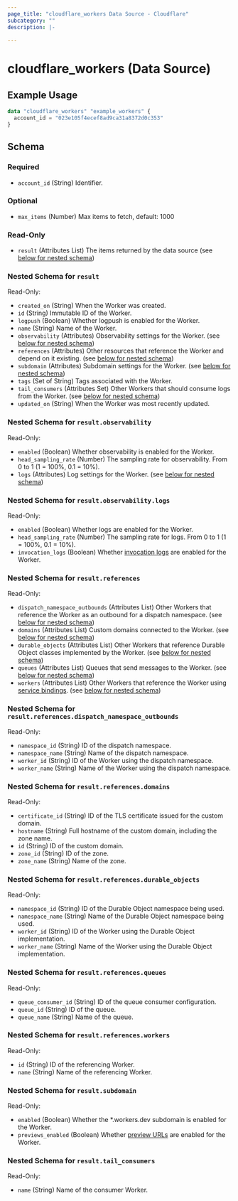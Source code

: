 ```yaml
---
page_title: "cloudflare_workers Data Source - Cloudflare"
subcategory: ""
description: |-
  
---
```


# cloudflare_workers (Data Source)



## Example Usage

```terraform
data "cloudflare_workers" "example_workers" {
  account_id = "023e105f4ecef8ad9ca31a8372d0c353"
}
```

<!-- schema generated by tfplugindocs -->
## Schema

### Required

- `account_id` (String) Identifier.

### Optional

- `max_items` (Number) Max items to fetch, default: 1000

### Read-Only

- `result` (Attributes List) The items returned by the data source (see [below for nested schema](#nestedatt--result))

<a id="nestedatt--result"></a>
### Nested Schema for `result`

Read-Only:

- `created_on` (String) When the Worker was created.
- `id` (String) Immutable ID of the Worker.
- `logpush` (Boolean) Whether logpush is enabled for the Worker.
- `name` (String) Name of the Worker.
- `observability` (Attributes) Observability settings for the Worker. (see [below for nested schema](#nestedatt--result--observability))
- `references` (Attributes) Other resources that reference the Worker and depend on it existing. (see [below for nested schema](#nestedatt--result--references))
- `subdomain` (Attributes) Subdomain settings for the Worker. (see [below for nested schema](#nestedatt--result--subdomain))
- `tags` (Set of String) Tags associated with the Worker.
- `tail_consumers` (Attributes Set) Other Workers that should consume logs from the Worker. (see [below for nested schema](#nestedatt--result--tail_consumers))
- `updated_on` (String) When the Worker was most recently updated.

<a id="nestedatt--result--observability"></a>
### Nested Schema for `result.observability`

Read-Only:

- `enabled` (Boolean) Whether observability is enabled for the Worker.
- `head_sampling_rate` (Number) The sampling rate for observability. From 0 to 1 (1 = 100%, 0.1 = 10%).
- `logs` (Attributes) Log settings for the Worker. (see [below for nested schema](#nestedatt--result--observability--logs))

<a id="nestedatt--result--observability--logs"></a>
### Nested Schema for `result.observability.logs`

Read-Only:

- `enabled` (Boolean) Whether logs are enabled for the Worker.
- `head_sampling_rate` (Number) The sampling rate for logs. From 0 to 1 (1 = 100%, 0.1 = 10%).
- `invocation_logs` (Boolean) Whether [invocation logs](https://developers.cloudflare.com/workers/observability/logs/workers-logs/#invocation-logs) are enabled for the Worker.



<a id="nestedatt--result--references"></a>
### Nested Schema for `result.references`

Read-Only:

- `dispatch_namespace_outbounds` (Attributes List) Other Workers that reference the Worker as an outbound for a dispatch namespace. (see [below for nested schema](#nestedatt--result--references--dispatch_namespace_outbounds))
- `domains` (Attributes List) Custom domains connected to the Worker. (see [below for nested schema](#nestedatt--result--references--domains))
- `durable_objects` (Attributes List) Other Workers that reference Durable Object classes implemented by the Worker. (see [below for nested schema](#nestedatt--result--references--durable_objects))
- `queues` (Attributes List) Queues that send messages to the Worker. (see [below for nested schema](#nestedatt--result--references--queues))
- `workers` (Attributes List) Other Workers that reference the Worker using [service bindings](https://developers.cloudflare.com/workers/runtime-apis/bindings/service-bindings/). (see [below for nested schema](#nestedatt--result--references--workers))

<a id="nestedatt--result--references--dispatch_namespace_outbounds"></a>
### Nested Schema for `result.references.dispatch_namespace_outbounds`

Read-Only:

- `namespace_id` (String) ID of the dispatch namespace.
- `namespace_name` (String) Name of the dispatch namespace.
- `worker_id` (String) ID of the Worker using the dispatch namespace.
- `worker_name` (String) Name of the Worker using the dispatch namespace.


<a id="nestedatt--result--references--domains"></a>
### Nested Schema for `result.references.domains`

Read-Only:

- `certificate_id` (String) ID of the TLS certificate issued for the custom domain.
- `hostname` (String) Full hostname of the custom domain, including the zone name.
- `id` (String) ID of the custom domain.
- `zone_id` (String) ID of the zone.
- `zone_name` (String) Name of the zone.


<a id="nestedatt--result--references--durable_objects"></a>
### Nested Schema for `result.references.durable_objects`

Read-Only:

- `namespace_id` (String) ID of the Durable Object namespace being used.
- `namespace_name` (String) Name of the Durable Object namespace being used.
- `worker_id` (String) ID of the Worker using the Durable Object implementation.
- `worker_name` (String) Name of the Worker using the Durable Object implementation.


<a id="nestedatt--result--references--queues"></a>
### Nested Schema for `result.references.queues`

Read-Only:

- `queue_consumer_id` (String) ID of the queue consumer configuration.
- `queue_id` (String) ID of the queue.
- `queue_name` (String) Name of the queue.


<a id="nestedatt--result--references--workers"></a>
### Nested Schema for `result.references.workers`

Read-Only:

- `id` (String) ID of the referencing Worker.
- `name` (String) Name of the referencing Worker.



<a id="nestedatt--result--subdomain"></a>
### Nested Schema for `result.subdomain`

Read-Only:

- `enabled` (Boolean) Whether the *.workers.dev subdomain is enabled for the Worker.
- `previews_enabled` (Boolean) Whether [preview URLs](https://developers.cloudflare.com/workers/configuration/previews/) are enabled for the Worker.


<a id="nestedatt--result--tail_consumers"></a>
### Nested Schema for `result.tail_consumers`

Read-Only:

- `name` (String) Name of the consumer Worker.


